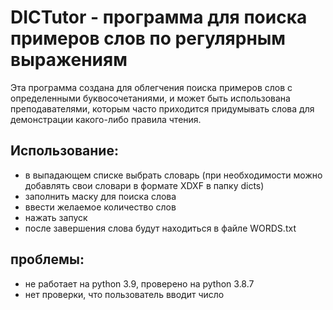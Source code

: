 # DICTutor - программа для поиска примеров слов по регулярным выражениям

Эта программа создана для облегчения поиска примеров слов с определенными буквосочетаниями, и может быть использована преподавателями, которым часто приходится придумывать слова для демонстрации какого-либо правила чтения.

## Использование:
* в выпадающем списке выбрать словарь (при необходимости можно добавлять свои словари в формате XDXF в папку dicts)
* заполнить маску для поиска слова
* ввести желаемое количество слов
* нажать запуск
* после завершения слова будут находиться в файле WORDS.txt

## проблемы:
* не работает на python 3.9, проверено на python 3.8.7
* нет проверки, что пользователь вводит число